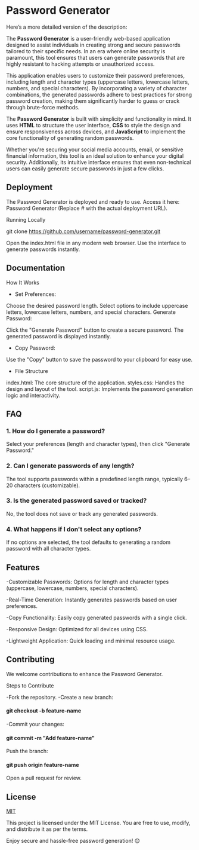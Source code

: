 
# Password Generator

Here’s a more detailed version of the description:  

The **Password Generator** is a user-friendly web-based application designed to assist individuals in creating strong and secure passwords tailored to their specific needs. In an era where online security is paramount, this tool ensures that users can generate passwords that are highly resistant to hacking attempts or unauthorized access.  

This application enables users to customize their password preferences, including length and character types (uppercase letters, lowercase letters, numbers, and special characters). By incorporating a variety of character combinations, the generated passwords adhere to best practices for strong password creation, making them significantly harder to guess or crack through brute-force methods.  

The **Password Generator** is built with simplicity and functionality in mind. It uses **HTML** to structure the user interface, **CSS** to style the design and ensure responsiveness across devices, and **JavaScript** to implement the core functionality of generating random passwords.  

Whether you're securing your social media accounts, email, or sensitive financial information, this tool is an ideal solution to enhance your digital security. Additionally, its intuitive interface ensures that even non-technical users can easily generate secure passwords in just a few clicks.

## Deployment

The Password Generator is deployed and ready to use. Access it here: Password Generator (Replace # with the actual deployment URL).

Running Locally

git clone https://github.com/username/password-generator.git  

Open the index.html file in any modern web browser.
Use the interface to generate passwords instantly.

## Documentation

How It Works

- Set Preferences:

Choose the desired password length.
Select options to include uppercase letters, lowercase letters, numbers, and special characters.
Generate Password:

Click the "Generate Password" button to create a secure password.
The generated password is displayed instantly.

- Copy Password:

Use the "Copy" button to save the password to your clipboard for easy use.

- File Structure

index.html: The core structure of the application.
styles.css: Handles the design and layout of the tool.
script.js: Implements the password generation logic and interactivity.

## FAQ

### 1. How do I generate a password?
Select your preferences (length and character types), then click "Generate Password."

### 2. Can I generate passwords of any length?
The tool supports passwords within a predefined length range, typically 6–20 characters (customizable).

### 3. Is the generated password saved or tracked?
No, the tool does not save or track any generated passwords.

### 4. What happens if I don't select any options?
If no options are selected, the tool defaults to generating a random password with all character types.
## Features

-Customizable Passwords:
Options for length and character types (uppercase, lowercase, numbers, special characters).

-Real-Time Generation:
Instantly generates passwords based on user preferences.

-Copy Functionality:
Easily copy generated passwords with a single click.

-Responsive Design:
Optimized for all devices using CSS.

-Lightweight Application:
Quick loading and minimal resource usage.
## Contributing

We welcome contributions to enhance the Password Generator.

Steps to Contribute

-Fork the repository.
-Create a new branch:

#### git checkout -b feature-name  
 
-Commit your changes:

#### git commit -m "Add feature-name"  

Push the branch:

#### git push origin feature-name 
 
Open a pull request for review.

## License

[MIT](https://choosealicense.com/licenses/mit/)

This project is licensed under the MIT License. You are free to use, modify, and distribute it as per the terms.

Enjoy secure and hassle-free password generation! 😊
